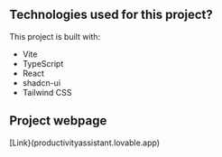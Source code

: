 ## Technologies used for this project?

This project is built with:

- Vite
- TypeScript
- React
- shadcn-ui
- Tailwind CSS

## Project webpage

[Link}(productivityassistant.lovable.app)
